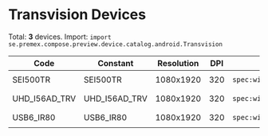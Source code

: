 # Transvision Devices

Total: **3** devices. Import: `import se.premex.compose.preview.device.catalog.android.Transvision`

| Code | Constant | Resolution | DPI | Compose Spec | Preview Usage |
|------|----------|------------|-----|-------------|---------------|
| SEI500TR | SEI500TR | 1080x1920 | 320 | `spec:width=1080px,height=1920px,dpi=320` | `@Preview(device = Transvision.SEI500TR)` |
| UHD_I56AD_TRV | UHD_I56AD_TRV | 1080x1920 | 320 | `spec:width=1080px,height=1920px,dpi=320` | `@Preview(device = Transvision.UHD_I56AD_TRV)` |
| USB6_IR80 | USB6_IR80 | 1080x1920 | 320 | `spec:width=1080px,height=1920px,dpi=320` | `@Preview(device = Transvision.USB6_IR80)` |

<!-- Generated automatically. Do not edit manually. -->
